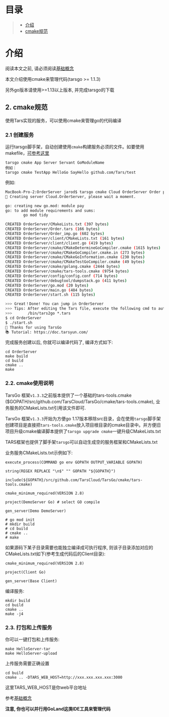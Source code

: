 # 目录
> * [介绍](#main-chapter-1)
> * [cmake规范](#main-chapter-2)

# <span id="main-chapter-1"></span>介绍

阅读本文之前, 请必须阅读[基础概念](../../base/tars-concept.md)

本文介绍使用cmake来管理代码(tarsgo >= 1.1.3)

另外go版本请使用>=1.13以上版本, 并完成tarsgo的下载

## 2. <span id="main-chapter-2"></span> cmake规范

使用Tars实现的服务，可以使用cmake来管理go的代码编译
### 2.1 创建服务

运行tarsgo脚手架，自动创建使用`cmake`构建服务必须的文件。如要使用makefile，[可参考这里](../../hello-world/tarsgo.md)
```text
tarsgo cmake App Server Servant GoModuleName
例如：
tarsgo cmake TestApp HelloGo SayHello github.com/Tars/test
```

例如: 
```sh
MacBook-Pro-2:OrderServer jarod$ tarsgo cmake Cloud OrderServer Order pay
🚀 Creating server Cloud.OrderServer, please wait a moment.

go: creating new go.mod: module pay
go: to add module requirements and sums:
        go mod tidy

CREATED OrderServer/CMakeLists.txt (397 bytes)
CREATED OrderServer/Order.tars (166 bytes)
CREATED OrderServer/Order_imp.go (602 bytes)
CREATED OrderServer/client/CMakeLists.txt (161 bytes)
CREATED OrderServer/client/client.go (419 bytes)
CREATED OrderServer/cmake/CMakeDetermineGoCompiler.cmake (1615 bytes)
CREATED OrderServer/cmake/CMakeGoCompiler.cmake.in (273 bytes)
CREATED OrderServer/cmake/CMakeGoInformation.cmake (230 bytes)
CREATED OrderServer/cmake/CMakeTestGoCompiler.cmake (49 bytes)
CREATED OrderServer/cmake/golang.cmake (2444 bytes)
CREATED OrderServer/cmake/tars-tools.cmake (9754 bytes)
CREATED OrderServer/config/config.conf (714 bytes)
CREATED OrderServer/debugtool/dumpstack.go (411 bytes)
CREATED OrderServer/go.mod (20 bytes)
CREATED OrderServer/main.go (484 bytes)
CREATED OrderServer/start.sh (115 bytes)

>>> Great！Done! You can jump in OrderServer
>>> Tips: After editing the Tars file, execute the following cmd to automatically generate golang files.
>>>       /bin/tars2go *.tars
$ cd OrderServer
$ ./start.sh
🤝 Thanks for using TarsGo
📚 Tutorial: https://doc.tarsyun.com/
```

完成服务创建以后, 你就可以编译代码了, 编译方式如下:
```
cd OrderServer
make build
cd build
cmake ..
make
```

### 2.2. cmake使用说明


TarsGo 框架`v1.3.3`之前版本提供了一个基础的tars-tools.cmake ($GOPATH/src/github.com/TarsCloud/TarsGo/cmake/tars-tools.cmake), 业务服务的CMakeLists.txt引用该文件即可.

TarsGo 框架`v1.3.3`开始为方便go 1.17版本移除src目录，会在使用`tarsgo`脚手架创建项目是直接把`tars-tools.cmake`放入项目根目录的cmake目录中。并方便旧项目升级cmake编译脚本提供了`tarsgo upgrade cmake`一键升级CMakeLists.txt

TARS框架也提供了脚手架`tarsgo`可以自动生成空的服务框架和CMakeLists.txt

业务服务CMakeLists.txt示例如下:

```
execute_process(COMMAND go env GOPATH OUTPUT_VARIABLE GOPATH)

string(REGEX REPLACE "\n$" "" GOPATH "${GOPATH}")

include(${GOPATH}/src/github.com/TarsCloud/TarsGo/cmake/tars-tools.cmake)

cmake_minimum_required(VERSION 2.8)

project(DemoServer Go) # select GO compile

gen_server(Demo DemoServer)

# go mod init
# mkdir build
# cd build
# cmake ..
# make

```

如果源码下某子目录需要也能独立编译成可执行程序, 则该子目录添加对应的CMakeLists.txt如下(参考生成代码后的Client目录):
```
cmake_minimum_required(VERSION 2.8)

project(Client Go)

gen_server(Base Client)

```

编译服务:
```
mkdir build
cd build 
cmake ..
make -j4
```

### 2.3. 打包和上传服务

你可以一键打包和上传服务:
```
make HelloServer-tar
make HelloServer-upload
```

上传服务需要正确设置
```
cd build
cmake .. -DTARS_WEB_HOST=http://xxx.xxx.xxx.xxx:3000
```

这里TARS_WEB_HOST是你web平台地址

参考[基础概念](../../base/tars-concept.md)

**注意, 你也可以并行用GoLand这类IDE工具来管理代码**
